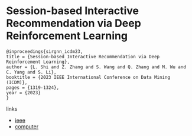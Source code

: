 # Session-based Interactive Recommendation via Deep Reinforcement Learning

```
@inproceedings{sirgnn_icdm23,
title = {Session-based Interactive Recommendation via Deep Reinforcement Learning},
author = {L. Shi and Z. Zhang and S. Wang and Q. Zhang and M. Wu and C. Yang and S. Li},
booktitle = {2023 IEEE International Conference on Data Mining (ICDM)},
pages = {1319-1324},
year = {2023}
}
```

links
- [ieee](https://doi.org/10.1109/ICDM58522.2023.00168)
- [computer](https://doi.ieeecomputersociety.org/10.1109/ICDM58522.2023.00168)
